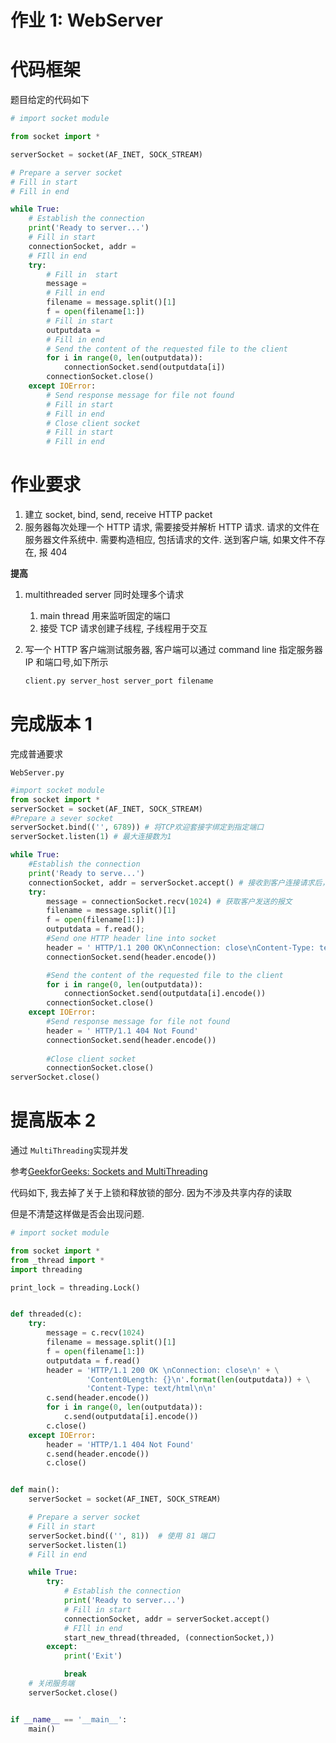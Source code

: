 # 作业 1: WebServer

# 代码框架

题目给定的代码如下

```python
# import socket module

from socket import *

serverSocket = socket(AF_INET, SOCK_STREAM)

# Prepare a server socket
# Fill in start
# Fill in end

while True:
    # Establish the connection
    print('Ready to server...')
    # Fill in start
    connectionSocket, addr =
    # FIll in end
    try:
        # Fill in  start
        message =
        # Fill in end
        filename = message.split()[1]
        f = open(filename[1:])
        # Fill in start
        outputdata =
        # Fill in end
        # Send the content of the requested file to the client
        for i in range(0, len(outputdata)):
            connectionSocket.send(outputdata[i])
        connectionSocket.close()
    except IOError:
        # Send response message for file not found
        # Fill in start
        # Fill in end
        # Close client socket
        # Fill in start
        # Fill in end
```



# 作业要求

1. 建立 socket, bind, send, receive HTTP packet
2. 服务器每次处理一个 HTTP 请求, 需要接受并解析 HTTP 请求. 请求的文件在服务器文件系统中. 需要构造相应, 包括请求的文件. 送到客户端, 如果文件不存在, 报 404

**提高**

1. multithreaded server 同时处理多个请求

   1. main thread 用来监听固定的端口
   2. 接受 TCP 请求创建子线程, 子线程用于交互

2. 写一个 HTTP 客户端测试服务器, 客户端可以通过 command line 指定服务器 IP 和端口号,如下所示

   ```bash
   client.py server_host server_port filename
   ```





# 完成版本 1

完成普通要求

`WebServer.py`

```python
#import socket module
from socket import *
serverSocket = socket(AF_INET, SOCK_STREAM) 
#Prepare a sever socket 
serverSocket.bind(('', 6789)) # 将TCP欢迎套接字绑定到指定端口
serverSocket.listen(1) # 最大连接数为1

while True:
	#Establish the connection
	print('Ready to serve...')
	connectionSocket, addr = serverSocket.accept() # 接收到客户连接请求后，建立新的TCP连接套接字
	try:
		message = connectionSocket.recv(1024) # 获取客户发送的报文
		filename = message.split()[1]
		f = open(filename[1:])
		outputdata = f.read(); 
		#Send one HTTP header line into socket
		header = ' HTTP/1.1 200 OK\nConnection: close\nContent-Type: text/html\nContent-Length: %d\n\n' % (len(outputdata))
		connectionSocket.send(header.encode())

		#Send the content of the requested file to the client
		for i in range(0, len(outputdata)):
			connectionSocket.send(outputdata[i].encode())
		connectionSocket.close()
	except IOError:
		#Send response message for file not found
		header = ' HTTP/1.1 404 Not Found'
		connectionSocket.send(header.encode())
		
		#Close client socket
		connectionSocket.close()
serverSocket.close()
```



# 提高版本 2

通过 `MultiThreading`实现并发

参考[GeekforGeeks: Sockets and MultiThreading](https://www.geeksforgeeks.org/socket-programming-multi-threading-python/)

代码如下, 我去掉了关于上锁和释放锁的部分. 因为不涉及共享内存的读取

但是不清楚这样做是否会出现问题.



```python
# import socket module

from socket import *
from _thread import *
import threading

print_lock = threading.Lock()


def threaded(c):
    try:
        message = c.recv(1024)
        filename = message.split()[1]
        f = open(filename[1:])
        outputdata = f.read()
        header = 'HTTP/1.1 200 OK \nConnection: close\n' + \
                 'Content0Length: {}\n'.format(len(outputdata)) + \
                 'Content-Type: text/html\n\n'
        c.send(header.encode())
        for i in range(0, len(outputdata)):
            c.send(outputdata[i].encode())
        c.close()
    except IOError:
        header = 'HTTP/1.1 404 Not Found'
        c.send(header.encode())
        c.close()


def main():
    serverSocket = socket(AF_INET, SOCK_STREAM)

    # Prepare a server socket
    # Fill in start
    serverSocket.bind(('', 81))  # 使用 81 端口
    serverSocket.listen(1)
    # Fill in end

    while True:
        try:
            # Establish the connection
            print('Ready to server...')
            # Fill in start
            connectionSocket, addr = serverSocket.accept()
            # FIll in end
            start_new_thread(threaded, (connectionSocket,))
        except:
            print('Exit')

            break
    # 关闭服务端
    serverSocket.close()


if __name__ == '__main__':
    main()

```

